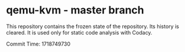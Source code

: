 # qemu-kvm - master branch

This repository contains the frozen state of the repository.
Its history is cleared. It is used only for static code
analysis with Codacy.

Commit Time: 1718749730